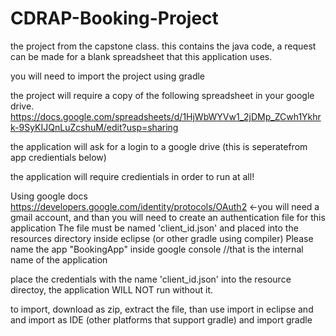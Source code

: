 # CDRAP-Booking-Project
the project from the capstone class. this contains the java code, a request can be made for a blank spreadsheet that this application uses.

you will need to import the project using gradle

the project will require a copy of the following spreadsheet in your google drive. https://docs.google.com/spreadsheets/d/1HjWbWYVw1_2jDMp_ZCwh1Ykhrk-9SyKIJQnLuZcshuM/edit?usp=sharing

the application will ask for a login to a google drive (this is seperatefrom app credientials below)

the application will require credientials in order to run at all!

Using google docs https://developers.google.com/identity/protocols/OAuth2 <-you will need a gmail account, and than you will need to create an authentication file for this application The file must be named 'client_id.json' and placed into the resources directory inside eclipse (or other gradle using compiler) Please name the app "BookingApp" inside google console //that is the internal name of the application

place the credentials with the name 'client_id.json' into the resource directoy, the application WILL NOT run without it.

to import, download as zip, extract the file, than use import in eclipse and and import as IDE (other platforms that support gradle) and import gradle
